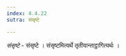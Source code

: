 ```yaml
---
index: 4.4.22
sutra: संसृष्टे

---
```

_संसृष्टे_ - संसृष्टे । संसृष्टमित्यर्थे तृतीयान्ताट्ठागित्यर्थः । 